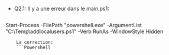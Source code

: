 - Q2.1: Il y a une erreur dans le main.ps1:
  ```Powershell
Start-Process -FilePath "powershell.exe" -ArgumentList "C:\Temp\addlocalusers.ps1" -Verb RunAs  -WindowStyle Hidden
```
	La correction:
	```Powershell

```
